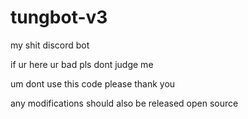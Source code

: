 # tungbot-v3
my shit discord bot

if ur here ur bad pls dont judge me

um dont use this code please thank you

any modifications should also be released open source
